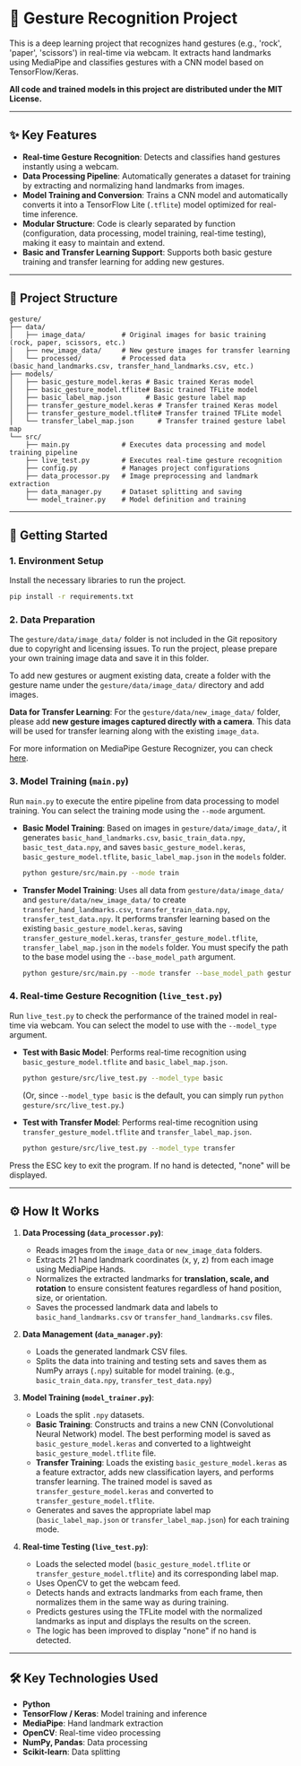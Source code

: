 # 👋 Gesture Recognition Project

This is a deep learning project that recognizes hand gestures (e.g., 'rock', 'paper', 'scissors') in real-time via webcam. It extracts hand landmarks using MediaPipe and classifies gestures with a CNN model based on TensorFlow/Keras.

**All code and trained models in this project are distributed under the MIT License.**

--- 

## ✨ Key Features

-   **Real-time Gesture Recognition**: Detects and classifies hand gestures instantly using a webcam.
-   **Data Processing Pipeline**: Automatically generates a dataset for training by extracting and normalizing hand landmarks from images.
-   **Model Training and Conversion**: Trains a CNN model and automatically converts it into a TensorFlow Lite (`.tflite`) model optimized for real-time inference.
-   **Modular Structure**: Code is clearly separated by function (configuration, data processing, model training, real-time testing), making it easy to maintain and extend.
-   **Basic and Transfer Learning Support**: Supports both basic gesture training and transfer learning for adding new gestures.

--- 

## 📂 Project Structure

```
gesture/
├── data/
│   ├── image_data/         # Original images for basic training (rock, paper, scissors, etc.)
│   ├── new_image_data/     # New gesture images for transfer learning
│   └── processed/          # Processed data (basic_hand_landmarks.csv, transfer_hand_landmarks.csv, etc.)
├── models/
│   ├── basic_gesture_model.keras # Basic trained Keras model
│   ├── basic_gesture_model.tflite# Basic trained TFLite model
│   ├── basic_label_map.json      # Basic gesture label map
│   ├── transfer_gesture_model.keras # Transfer trained Keras model
│   ├── transfer_gesture_model.tflite# Transfer trained TFLite model
│   └── transfer_label_map.json      # Transfer trained gesture label map
└── src/
    ├── main.py             # Executes data processing and model training pipeline
    ├── live_test.py        # Executes real-time gesture recognition
    ├── config.py           # Manages project configurations
    ├── data_processor.py   # Image preprocessing and landmark extraction
    ├── data_manager.py     # Dataset splitting and saving
    └── model_trainer.py    # Model definition and training
```

--- 

## 🚀 Getting Started

### 1. Environment Setup

Install the necessary libraries to run the project.

```bash
pip install -r requirements.txt
```

### 2. Data Preparation

The `gesture/data/image_data/` folder is not included in the Git repository due to copyright and licensing issues. To run the project, please prepare your own training image data and save it in this folder.

To add new gestures or augment existing data, create a folder with the gesture name under the `gesture/data/image_data/` directory and add images.

**Data for Transfer Learning**: For the `gesture/data/new_image_data/` folder, please add **new gesture images captured directly with a camera**. This data will be used for transfer learning along with the existing `image_data`.

For more information on MediaPipe Gesture Recognizer, you can check [here](https://ai.google.dev/edge/mediapipe/solutions/vision/gesture_recognizer?hl=ko).

### 3. Model Training (`main.py`)

Run `main.py` to execute the entire pipeline from data processing to model training. You can select the training mode using the `--mode` argument.

*   **Basic Model Training**:
    Based on images in `gesture/data/image_data/`, it generates `basic_hand_landmarks.csv`, `basic_train_data.npy`, `basic_test_data.npy`, and saves `basic_gesture_model.keras`, `basic_gesture_model.tflite`, `basic_label_map.json` in the `models` folder.
    ```bash
    python gesture/src/main.py --mode train
    ```

*   **Transfer Model Training**:
    Uses all data from `gesture/data/image_data/` and `gesture/data/new_image_data/` to create `transfer_hand_landmarks.csv`, `transfer_train_data.npy`, `transfer_test_data.npy`. It performs transfer learning based on the existing `basic_gesture_model.keras`, saving `transfer_gesture_model.keras`, `transfer_gesture_model.tflite`, `transfer_label_map.json` in the `models` folder. You must specify the path to the base model using the `--base_model_path` argument.
    ```bash
    python gesture/src/main.py --mode transfer --base_model_path gesture/models/basic_gesture_model.keras
    ```

### 4. Real-time Gesture Recognition (`live_test.py`)

Run `live_test.py` to check the performance of the trained model in real-time via webcam. You can select the model to use with the `--model_type` argument.

*   **Test with Basic Model**:
    Performs real-time recognition using `basic_gesture_model.tflite` and `basic_label_map.json`.
    ```bash
    python gesture/src/live_test.py --model_type basic
    ```
    (Or, since `--model_type basic` is the default, you can simply run `python gesture/src/live_test.py`.)

*   **Test with Transfer Model**:
    Performs real-time recognition using `transfer_gesture_model.tflite` and `transfer_label_map.json`.
    ```bash
    python gesture/src/live_test.py --model_type transfer
    ```
Press the ESC key to exit the program. If no hand is detected, "none" will be displayed.

--- 

## ⚙️ How It Works

1.  **Data Processing (`data_processor.py`)**:
    -   Reads images from the `image_data` or `new_image_data` folders.
    -   Extracts 21 hand landmark coordinates (x, y, z) from each image using MediaPipe Hands.
    -   Normalizes the extracted landmarks for **translation, scale, and rotation** to ensure consistent features regardless of hand position, size, or orientation.
    -   Saves the processed landmark data and labels to `basic_hand_landmarks.csv` or `transfer_hand_landmarks.csv` files.

2.  **Data Management (`data_manager.py`)**:
    -   Loads the generated landmark CSV files.
    -   Splits the data into training and testing sets and saves them as NumPy arrays (`.npy`) suitable for model training. (e.g., `basic_train_data.npy`, `transfer_test_data.npy`)

3.  **Model Training (`model_trainer.py`)**:
    -   Loads the split `.npy` datasets.
    -   **Basic Training**: Constructs and trains a new CNN (Convolutional Neural Network) model. The best performing model is saved as `basic_gesture_model.keras` and converted to a lightweight `basic_gesture_model.tflite` file.
    -   **Transfer Training**: Loads the existing `basic_gesture_model.keras` as a feature extractor, adds new classification layers, and performs transfer learning. The trained model is saved as `transfer_gesture_model.keras` and converted to `transfer_gesture_model.tflite`.
    -   Generates and saves the appropriate label map (`basic_label_map.json` or `transfer_label_map.json`) for each training mode.

4.  **Real-time Testing (`live_test.py`)**:
    -   Loads the selected model (`basic_gesture_model.tflite` or `transfer_gesture_model.tflite`) and its corresponding label map.
    -   Uses OpenCV to get the webcam feed.
    -   Detects hands and extracts landmarks from each frame, then normalizes them in the same way as during training.
    -   Predicts gestures using the TFLite model with the normalized landmarks as input and displays the results on the screen.
    -   The logic has been improved to display "none" if no hand is detected.

--- 

## 🛠️ Key Technologies Used

-   **Python**
-   **TensorFlow / Keras**: Model training and inference
-   **MediaPipe**: Hand landmark extraction
-   **OpenCV**: Real-time video processing
-   **NumPy, Pandas**: Data processing
-   **Scikit-learn**: Data splitting